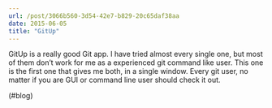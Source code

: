 ```yaml
---
url: /post/3066b560-3d54-42e7-b829-20c65daf38aa
date: 2015-06-05
title: "GitUp"
---
```


GitUp is a really good Git app. I have tried almost every single one, but most of them don&#8217;t work for me as a experienced git command like user. This one is the first one that gives me both, in a single window. Every git user, no matter if you are GUI or command line user should check it out.



(#blog)